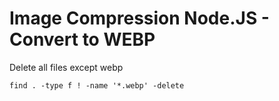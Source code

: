 # Image Compression Node.JS - Convert to WEBP

Delete all files except webp

`find . -type f ! -name '*.webp' -delete`

